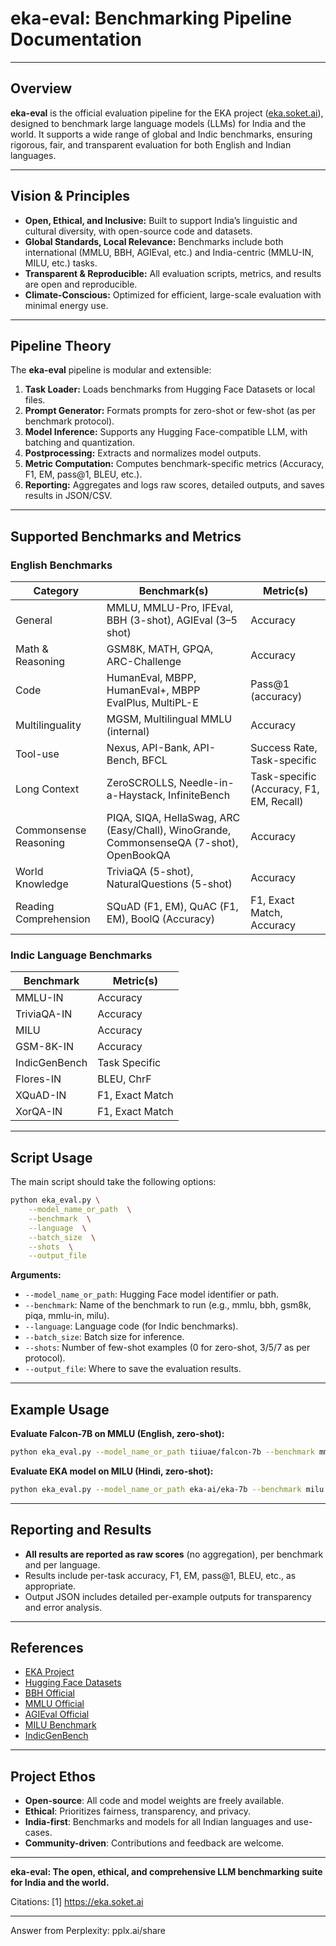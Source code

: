 # eka-eval: Benchmarking Pipeline Documentation

---

## **Overview**

**eka-eval** is the official evaluation pipeline for the EKA project ([eka.soket.ai](https://eka.soket.ai)), designed to benchmark large language models (LLMs) for India and the world. It supports a wide range of global and Indic benchmarks, ensuring rigorous, fair, and transparent evaluation for both English and Indian languages.

---

## **Vision & Principles**

- **Open, Ethical, and Inclusive:** Built to support India’s linguistic and cultural diversity, with open-source code and datasets.
- **Global Standards, Local Relevance:** Benchmarks include both international (MMLU, BBH, AGIEval, etc.) and India-centric (MMLU-IN, MILU, etc.) tasks.
- **Transparent & Reproducible:** All evaluation scripts, metrics, and results are open and reproducible.
- **Climate-Conscious:** Optimized for efficient, large-scale evaluation with minimal energy use.

---

## **Pipeline Theory**

The **eka-eval** pipeline is modular and extensible:

1. **Task Loader:** Loads benchmarks from Hugging Face Datasets or local files.
2. **Prompt Generator:** Formats prompts for zero-shot or few-shot (as per benchmark protocol).
3. **Model Inference:** Supports any Hugging Face-compatible LLM, with batching and quantization.
4. **Postprocessing:** Extracts and normalizes model outputs.
5. **Metric Computation:** Computes benchmark-specific metrics (Accuracy, F1, EM, pass@1, BLEU, etc.).
6. **Reporting:** Aggregates and logs raw scores, detailed outputs, and saves results in JSON/CSV.

---

## **Supported Benchmarks and Metrics**

### **English Benchmarks**

| Category                | Benchmark(s)                                 | Metric(s)                     |
|-------------------------|----------------------------------------------|-------------------------------|
| General                 | MMLU, MMLU-Pro, IFEval, BBH (3-shot), AGIEval (3–5 shot) | Accuracy                      |
| Math & Reasoning        | GSM8K, MATH, GPQA, ARC-Challenge             | Accuracy                      |
| Code                    | HumanEval, MBPP, HumanEval+, MBPP EvalPlus, MultiPL-E | Pass@1 (accuracy)             |
| Multilinguality         | MGSM, Multilingual MMLU (internal)           | Accuracy                      |
| Tool-use                | Nexus, API-Bank, API-Bench, BFCL             | Success Rate, Task-specific   |
| Long Context            | ZeroSCROLLS, Needle-in-a-Haystack, InfiniteBench | Task-specific (Accuracy, F1, EM, Recall) |
| Commonsense Reasoning   | PIQA, SIQA, HellaSwag, ARC (Easy/Chall), WinoGrande, CommonsenseQA (7-shot), OpenBookQA | Accuracy                      |
| World Knowledge         | TriviaQA (5-shot), NaturalQuestions (5-shot) | Accuracy                      |
| Reading Comprehension   | SQuAD (F1, EM), QuAC (F1, EM), BoolQ (Accuracy) | F1, Exact Match, Accuracy     |

### **Indic Language Benchmarks**

| Benchmark            | Metric(s)               |
|----------------------|-------------------------|
| MMLU-IN              | Accuracy                |
| TriviaQA-IN          | Accuracy                |
| MILU                 | Accuracy                |
| GSM-8K-IN            | Accuracy                |
| IndicGenBench        | Task Specific           |
| Flores-IN            | BLEU, ChrF             |
| XQuAD-IN             | F1, Exact Match         |
| XorQA-IN             | F1, Exact Match         |

---

## **Script Usage**

The main script should take the following options:

```bash
python eka_eval.py \
    --model_name_or_path  \
    --benchmark  \
    --language  \
    --batch_size  \
    --shots  \
    --output_file 
```

**Arguments:**
- `--model_name_or_path`: Hugging Face model identifier or path.
- `--benchmark`: Name of the benchmark to run (e.g., mmlu, bbh, gsm8k, piqa, mmlu-in, milu).
- `--language`: Language code (for Indic benchmarks).
- `--batch_size`: Batch size for inference.
- `--shots`: Number of few-shot examples (0 for zero-shot, 3/5/7 as per protocol).
- `--output_file`: Where to save the evaluation results.

---

## **Example Usage**

**Evaluate Falcon-7B on MMLU (English, zero-shot):**
```bash
python eka_eval.py --model_name_or_path tiiuae/falcon-7b --benchmark mmlu --language en --batch_size 8 --shots 0 --output_file results_mmlu_falcon7b.json
```

**Evaluate EKA model on MILU (Hindi, zero-shot):**
```bash
python eka_eval.py --model_name_or_path eka-ai/eka-7b --benchmark milu --language hi --batch_size 8 --shots 0 --output_file results_milu_eka7b.json
```

---

## **Reporting and Results**

- **All results are reported as raw scores** (no aggregation), per benchmark and per language.
- Results include per-task accuracy, F1, EM, pass@1, BLEU, etc., as appropriate.
- Output JSON includes detailed per-example outputs for transparency and error analysis.

---

## **References**

- [EKA Project](https://eka.soket.ai/)
- [Hugging Face Datasets](https://huggingface.co/datasets)
- [BBH Official](https://github.com/suzgunmirac/BIG-Bench-Hard)
- [MMLU Official](https://github.com/hendrycks/test)
- [AGIEval Official](https://github.com/THUDM/AGIEval)
- [MILU Benchmark](https://github.com/AI4Bharat/MILU)
- [IndicGenBench](https://github.com/AI4Bharat/IndicGenBench)

---

## **Project Ethos**

- **Open-source**: All code and model weights are freely available.
- **Ethical**: Prioritizes fairness, transparency, and privacy.
- **India-first**: Benchmarks and models for all Indian languages and use-cases.
- **Community-driven**: Contributions and feedback are welcome.

---

**eka-eval: The open, ethical, and comprehensive LLM benchmarking suite for India and the world.**

Citations:
[1] https://eka.soket.ai

---
Answer from Perplexity: pplx.ai/share

